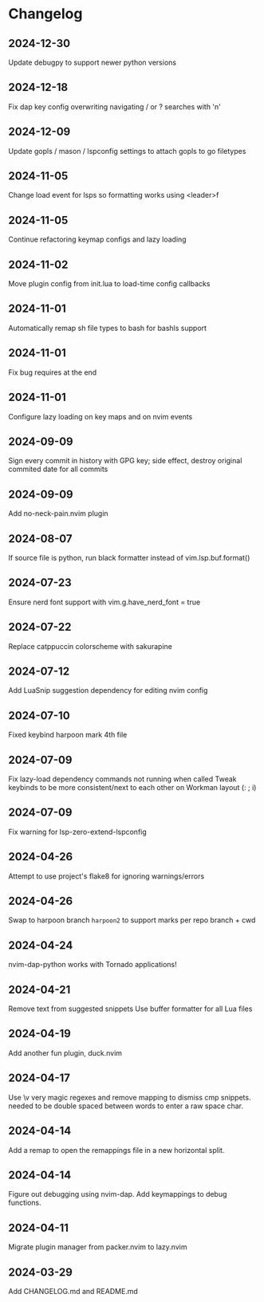 # Changelog

## 2024-12-30

Update debugpy to support newer python versions

## 2024-12-18

Fix dap key config overwriting navigating / or ? searches with 'n'

## 2024-12-09

Update gopls / mason / lspconfig settings to attach gopls to go filetypes

## 2024-11-05

Change load event for lsps so formatting works using \<leader\>f

## 2024-11-05

Continue refactoring keymap configs and lazy loading

## 2024-11-02

Move plugin config from init.lua to load-time config callbacks

## 2024-11-01

Automatically remap sh file types to bash for bashls support

## 2024-11-01

Fix bug <cmd> requires <CR> at the end

## 2024-11-01

Configure lazy loading on key maps and on nvim events

## 2024-09-09

Sign every commit in history with GPG key; side effect, destroy original commited date for all commits

## 2024-09-09

Add no-neck-pain.nvim plugin

## 2024-08-07

If source file is python, run black formatter instead of vim.lsp.buf.format()

## 2024-07-23

Ensure nerd font support with vim.g.have_nerd_font = true

## 2024-07-22

Replace catppuccin colorscheme with sakurapine

## 2024-07-12

Add LuaSnip suggestion dependency for editing nvim config

## 2024-07-10

Fixed keybind harpoon mark 4th file 

## 2024-07-09

Fix lazy-load dependency commands not running when called
Tweak keybinds to be more consistent/next to each other on Workman layout (: ; i)

## 2024-07-09

Fix warning for lsp-zero-extend-lspconfig

## 2024-04-26

Attempt to use project's flake8 for ignoring warnings/errors

## 2024-04-26

Swap to harpoon branch `harpoon2` to support marks per repo branch + cwd

## 2024-04-24

nvim-dap-python works with Tornado applications!

## 2024-04-21

Remove text from suggested snippets
Use buffer formatter for all Lua files

## 2024-04-19

Add another fun plugin, duck.nvim

## 2024-04-17

Use \v very magic regexes and remove <Space> mapping to dismiss cmp snippets.
<Space> needed to be double spaced between words to enter a raw space char.

## 2024-04-14

Add a remap to open the remappings file in a new horizontal split.

## 2024-04-14

Figure out debugging using nvim-dap. Add keymappings to debug functions.

## 2024-04-11

Migrate plugin manager from packer.nvim to lazy.nvim

## 2024-03-29

Add CHANGELOG.md and README.md
